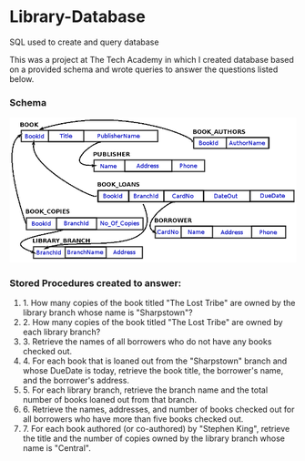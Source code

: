 # Library-Database
SQL used to create and query database

This was a project at The Tech Academy in which I created database based on a provided schema and wrote queries to answer the questions listed below.

<h3>Schema</h3>
<img src="db_schema.png" />

<h3>Stored Procedures created to answer:</h3>
<ol>
<li>1. How many copies of the book titled "The Lost Tribe" are owned by the library branch whose name is "Sharpstown"?</li>
<li>2. How many copies of the book titled "The Lost Tribe" are owned by each library branch?</li>
<li>3. Retrieve the names of all borrowers who do not have any books checked out.</li>
<li>4. For each book that is loaned out from the "Sharpstown" branch and whose DueDate is today, retrieve the book title, the borrower's name, and the borrower's address.</li>
<li>5. For each library branch, retrieve the branch name and the total number of books loaned out from that branch.</li>
<li>6. Retrieve the names, addresses, and number of books checked out for all borrowers who have more than five books checked out.</li>
<li>7. For each book authored (or co-authored) by "Stephen King", retrieve the title and the number of copies owned by the library branch whose name is "Central".</li>
</ol>
